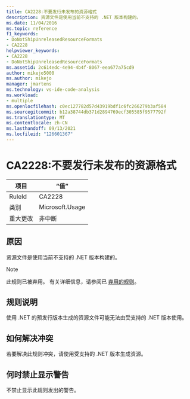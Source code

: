 ```yaml
---
title: CA2228:不要发行未发布的资源格式
description: 资源文件是使用当前不支持的 .NET 版本构建的。
ms.date: 11/04/2016
ms.topic: reference
f1_keywords:
- DoNotShipUnreleasedResourceFormats
- CA2228
helpviewer_keywords:
- CA2228
- DoNotShipUnreleasedResourceFormats
ms.assetid: 2c614edc-4e94-4b4f-8067-eea677a75cd9
author: mikejo5000
ms.author: mikejo
manager: jmartens
ms.technology: vs-ide-code-analysis
ms.workload:
- multiple
ms.openlocfilehash: c0ec127782d57d43919bdf1c6fc266279b3af584
ms.sourcegitcommit: b12a38744db371d2894769ecf305585f9577792f
ms.translationtype: MT
ms.contentlocale: zh-CN
ms.lasthandoff: 09/13/2021
ms.locfileid: "126601367"
---
```

# <a name="ca2228-do-not-ship-unreleased-resource-formats"></a>CA2228:不要发行未发布的资源格式

|项目|“值”|
|-|-|
|RuleId|CA2228|
|类别|Microsoft.Usage|
|重大更改|非中断|

## <a name="cause"></a>原因
资源文件是使用当前不支持的 .NET 版本构建的。

> [!NOTE]
> 此规则已被弃用。 有关详细信息，请参阅已 [弃用的规则](fxcop-unported-deprecated-rules.md)。

## <a name="rule-description"></a>规则说明

使用 .NET 的预发行版本生成的资源文件可能无法由受支持的 .NET 版本使用。

## <a name="how-to-fix-violations"></a>如何解决冲突

若要解决此规则冲突，请使用受支持的 .NET 版本生成资源。

## <a name="when-to-suppress-warnings"></a>何时禁止显示警告

不禁止显示此规则发出的警告。
